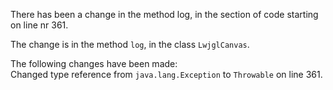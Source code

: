 There has been a change in the method log, in the section of code starting on line nr 361.
  
The change is in the method ```log```, in the class ```LwjglCanvas```.
  
The following changes have been made:  
Changed type reference from ```java.lang.Exception``` to ```Throwable``` on line 361.  
